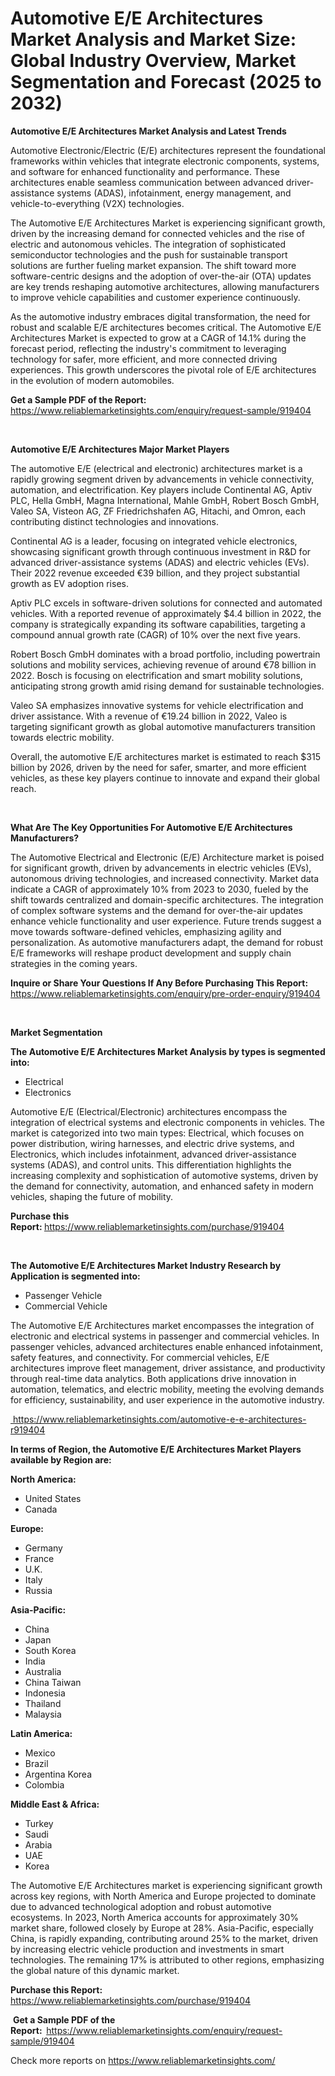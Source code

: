 <p><h1>Automotive E/E Architectures Market Analysis and Market Size: Global Industry Overview, Market Segmentation and Forecast (2025 to 2032)</h1></p><p><strong>Automotive E/E Architectures Market Analysis and Latest Trends</strong></p>
<p><p>Automotive Electronic/Electric (E/E) architectures represent the foundational frameworks within vehicles that integrate electronic components, systems, and software for enhanced functionality and performance. These architectures enable seamless communication between advanced driver-assistance systems (ADAS), infotainment, energy management, and vehicle-to-everything (V2X) technologies. </p><p>The Automotive E/E Architectures Market is experiencing significant growth, driven by the increasing demand for connected vehicles and the rise of electric and autonomous vehicles. The integration of sophisticated semiconductor technologies and the push for sustainable transport solutions are further fueling market expansion. The shift toward more software-centric designs and the adoption of over-the-air (OTA) updates are key trends reshaping automotive architectures, allowing manufacturers to improve vehicle capabilities and customer experience continuously.</p><p>As the automotive industry embraces digital transformation, the need for robust and scalable E/E architectures becomes critical. The Automotive E/E Architectures Market is expected to grow at a CAGR of 14.1% during the forecast period, reflecting the industry's commitment to leveraging technology for safer, more efficient, and more connected driving experiences. This growth underscores the pivotal role of E/E architectures in the evolution of modern automobiles.</p></p>
<p><strong>Get a Sample PDF of the Report:&nbsp;</strong> <a href="https://www.reliablemarketinsights.com/enquiry/request-sample/919404?utm_campaign=3014&utm_medium=2&utm_source=Github&utm_content=ia&utm_term=21032025&utm_id=automotive-ee-architectures">https://www.reliablemarketinsights.com/enquiry/request-sample/919404</a></p>
<p>&nbsp;</p>
<p><strong>Automotive E/E Architectures Major Market Players</strong></p>
<p><p>The automotive E/E (electrical and electronic) architectures market is a rapidly growing segment driven by advancements in vehicle connectivity, automation, and electrification. Key players include Continental AG, Aptiv PLC, Hella GmbH, Magna International, Mahle GmbH, Robert Bosch GmbH, Valeo SA, Visteon AG, ZF Friedrichshafen AG, Hitachi, and Omron, each contributing distinct technologies and innovations.</p><p>Continental AG is a leader, focusing on integrated vehicle electronics, showcasing significant growth through continuous investment in R&D for advanced driver-assistance systems (ADAS) and electric vehicles (EVs). Their 2022 revenue exceeded €39 billion, and they project substantial growth as EV adoption rises.</p><p>Aptiv PLC excels in software-driven solutions for connected and automated vehicles. With a reported revenue of approximately $4.4 billion in 2022, the company is strategically expanding its software capabilities, targeting a compound annual growth rate (CAGR) of 10% over the next five years.</p><p>Robert Bosch GmbH dominates with a broad portfolio, including powertrain solutions and mobility services, achieving revenue of around €78 billion in 2022. Bosch is focusing on electrification and smart mobility solutions, anticipating strong growth amid rising demand for sustainable technologies.</p><p>Valeo SA emphasizes innovative systems for vehicle electrification and driver assistance. With a revenue of €19.24 billion in 2022, Valeo is targeting significant growth as global automotive manufacturers transition towards electric mobility.</p><p>Overall, the automotive E/E architectures market is estimated to reach $315 billion by 2026, driven by the need for safer, smarter, and more efficient vehicles, as these key players continue to innovate and expand their global reach.</p></p>
<p>&nbsp;</p>
<p><strong>What Are The Key Opportunities For Automotive E/E Architectures Manufacturers?</strong></p>
<p><p>The Automotive Electrical and Electronic (E/E) Architecture market is poised for significant growth, driven by advancements in electric vehicles (EVs), autonomous driving technologies, and increased connectivity. Market data indicate a CAGR of approximately 10% from 2023 to 2030, fueled by the shift towards centralized and domain-specific architectures. The integration of complex software systems and the demand for over-the-air updates enhance vehicle functionality and user experience. Future trends suggest a move towards software-defined vehicles, emphasizing agility and personalization. As automotive manufacturers adapt, the demand for robust E/E frameworks will reshape product development and supply chain strategies in the coming years.</p></p>
<p><strong>Inquire or Share Your Questions If Any Before Purchasing This Report:</strong> <a href="https://www.reliablemarketinsights.com/enquiry/pre-order-enquiry/919404?utm_campaign=3014&utm_medium=2&utm_source=Github&utm_content=ia&utm_term=21032025&utm_id=automotive-ee-architectures">https://www.reliablemarketinsights.com/enquiry/pre-order-enquiry/919404</a></p>
<p>&nbsp;</p>
<p><strong>Market Segmentation</strong></p>
<p><strong>The Automotive E/E Architectures Market Analysis by types is segmented into:</strong></p>
<p><ul><li>Electrical</li><li>Electronics</li></ul></p>
<p><p>Automotive E/E (Electrical/Electronic) architectures encompass the integration of electrical systems and electronic components in vehicles. The market is categorized into two main types: Electrical, which focuses on power distribution, wiring harnesses, and electric drive systems, and Electronics, which includes infotainment, advanced driver-assistance systems (ADAS), and control units. This differentiation highlights the increasing complexity and sophistication of automotive systems, driven by the demand for connectivity, automation, and enhanced safety in modern vehicles, shaping the future of mobility.</p></p>
<p><strong>Purchase this Report:&nbsp;</strong><a href="https://www.reliablemarketinsights.com/purchase/919404?utm_campaign=3014&utm_medium=2&utm_source=Github&utm_content=ia&utm_term=21032025&utm_id=automotive-ee-architectures">https://www.reliablemarketinsights.com/purchase/919404</a></p>
<p>&nbsp;</p>
<p><strong>The Automotive E/E Architectures Market Industry Research by Application is segmented into:</strong></p>
<p><ul><li>Passenger Vehicle</li><li>Commercial Vehicle</li></ul></p>
<p><p>The Automotive E/E Architectures market encompasses the integration of electronic and electrical systems in passenger and commercial vehicles. In passenger vehicles, advanced architectures enable enhanced infotainment, safety features, and connectivity. For commercial vehicles, E/E architectures improve fleet management, driver assistance, and productivity through real-time data analytics. Both applications drive innovation in automation, telematics, and electric mobility, meeting the evolving demands for efficiency, sustainability, and user experience in the automotive industry.</p></p>
<p><a href="https://www.reliablemarketinsights.com/automotive-e-e-architectures-r919404?utm_campaign=3014&utm_medium=2&utm_source=Github&utm_content=ia&utm_term=21032025&utm_id=automotive-ee-architectures">&nbsp;https://www.reliablemarketinsights.com/automotive-e-e-architectures-r919404</a></p>
<p><strong>In terms of Region, the Automotive E/E Architectures Market Players available by Region are:</strong></p>
<p>
    <p> <strong> North America: </strong>
        <ul>
            <li>United States</li>
            <li>Canada</li>
        </ul>
        </p> 
    <p> <strong> Europe: </strong>
        <ul>
            <li>Germany</li>
            <li>France</li>
            <li>U.K.</li>
            <li>Italy</li>
            <li>Russia</li>
        </ul>
        </p> 
    <p> <strong> Asia-Pacific: </strong>
        <ul>
            <li>China</li>
            <li>Japan</li>
            <li>South Korea</li>
            <li>India</li>
            <li>Australia</li>
            <li>China Taiwan</li>
            <li>Indonesia</li>
            <li>Thailand</li>
            <li>Malaysia</li>
        </ul>
        </p> 
    <p> <strong> Latin America: </strong>
        <ul>
            <li>Mexico</li>
            <li>Brazil</li>
            <li>Argentina Korea</li>
            <li>Colombia</li>
        </ul>
        </p> 
    <p> <strong> Middle East & Africa: </strong>
        <ul>
            <li>Turkey</li>
            <li>Saudi</li>
            <li>Arabia</li>
            <li>UAE</li>
            <li>Korea</li>
        </ul>
    </p>
    </p>
<p><p>The Automotive E/E Architectures market is experiencing significant growth across key regions, with North America and Europe projected to dominate due to advanced technological adoption and robust automotive ecosystems. In 2023, North America accounts for approximately 30% market share, followed closely by Europe at 28%. Asia-Pacific, especially China, is rapidly expanding, contributing around 25% to the market, driven by increasing electric vehicle production and investments in smart technologies. The remaining 17% is attributed to other regions, emphasizing the global nature of this dynamic market.</p></p>
<p><strong>Purchase this Report: </strong><a href="https://www.reliablemarketinsights.com/purchase/919404?utm_campaign=3014&utm_medium=2&utm_source=Github&utm_content=ia&utm_term=21032025&utm_id=automotive-ee-architectures">https://www.reliablemarketinsights.com/purchase/919404</a></p>
<p>&nbsp;<strong>Get a Sample PDF of the Report:&nbsp;&nbsp;</strong><a href="https://www.reliablemarketinsights.com/enquiry/request-sample/919404?utm_campaign=3014&utm_medium=2&utm_source=Github&utm_content=ia&utm_term=21032025&utm_id=automotive-ee-architectures">https://www.reliablemarketinsights.com/enquiry/request-sample/919404</a></p>
<p><strong></strong></p>
<p>Check more reports on <a href="https://www.reliablemarketinsights.com/?utm_campaign=3014&utm_medium=2&utm_source=Github&utm_content=ia&utm_term=21032025&utm_id=automotive-ee-architectures">https://www.reliablemarketinsights.com/</a></p>